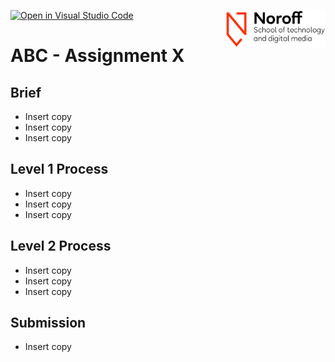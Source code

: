 [![Open in Visual Studio Code](https://classroom.github.com/assets/open-in-vscode-f059dc9a6f8d3a56e377f745f24479a46679e63a5d9fe6f495e02850cd0d8118.svg)](https://classroom.github.com/online_ide?assignment_repo_id=7072963&assignment_repo_type=AssignmentRepo)
<img src="./.readme/noroff-light.png" width="160" align="right">

# ABC - Assignment X

## Brief

- Insert copy
- Insert copy
- Insert copy

## Level 1 Process

- Insert copy
- Insert copy
- Insert copy

## Level 2 Process

- Insert copy
- Insert copy
- Insert copy

## Submission

- Insert copy
